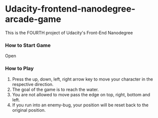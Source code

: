 Udacity-frontend-nanodegree-arcade-game
===============================
This is the FOURTH project of Udacity's Front-End Nanodegree

### How to Start Game

Open  

### How to Play

1. Press the up, down, left, right arrow key to move your character in the respective direction.
2. The goal of the game is to reach the water.
3. You are not allowed to move pass the edge on top, right, bottom and left.
4. If you run into an enemy-bug, your position will be reset back to the original position.
